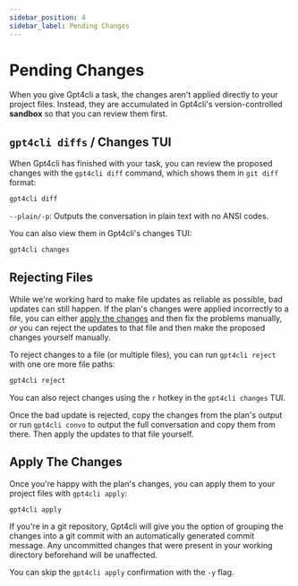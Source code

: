 ```yaml
---
sidebar_position: 4
sidebar_label: Pending Changes
---
```


# Pending Changes

When you give Gpt4cli a task, the changes aren't applied directly to your project files. Instead, they are accumulated in Gpt4cli's version-controlled **sandbox** so that you can review them first.

## `gpt4cli diffs` / Changes TUI

When Gpt4cli has finished with your task, you can review the proposed changes with the `gpt4cli diff` command, which shows them in `git diff` format:

```bash
gpt4cli diff
```

`--plain/-p`: Outputs the conversation in plain text with no ANSI codes.

You can also view them in Gpt4cli's changes TUI:

```bash
gpt4cli changes
```

## Rejecting Files

While we're working hard to make file updates as reliable as possible, bad updates can still happen. If the plan's changes were applied incorrectly to a file, you can either [apply the changes](#apply-the-changes) and then fix the problems manually, *or* you can reject the updates to that file and then make the proposed changes yourself manually. 

To reject changes to a file (or multiple files), you can run `gpt4cli reject` with one ore more file paths:

```bash
gpt4cli reject 
```

You can also reject changes using the `r` hotkey in the `gpt4cli changes` TUI.

Once the bad update is rejected, copy the changes from the plan's output or run `gpt4cli convo` to output the full conversation and copy them from there. Then apply the updates to that file yourself.

## Apply The Changes

Once you're happy with the plan's changes, you can apply them to your project files with `gpt4cli apply`:

```bash
gpt4cli apply
```

If you're in a git repository, Gpt4cli will give you the option of grouping the changes into a git commit with an automatically generated commit message. Any uncommitted changes that were present in your working directory beforehand will be unaffected.

You can skip the `gpt4cli apply` confirmation with the `-y` flag.